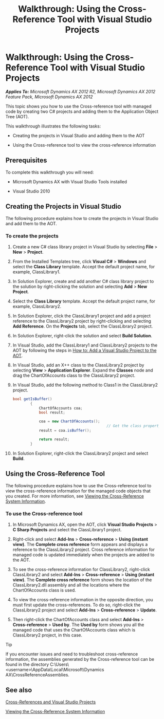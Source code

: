 ﻿---
title: 'Walkthrough: Using the Cross-Reference Tool with Visual Studio Projects'
TOCTitle: 'Walkthrough: Using the Cross-Reference Tool with Visual Studio Projects'
ms:assetid: 69f72091-94ef-4557-8357-40c0dc74a7bf
ms:mtpsurl: https://msdn.microsoft.com/en-us/library/Gg889239(v=AX.60)
ms:contentKeyID: 35272136
ms.date: 11/21/2012
mtps_version: v=AX.60
dev_langs:
- csharp
---

# Walkthrough: Using the Cross-Reference Tool with Visual Studio Projects 


_**Applies To:** Microsoft Dynamics AX 2012 R2, Microsoft Dynamics AX 2012 Feature Pack, Microsoft Dynamics AX 2012_

This topic shows you how to use the Cross-reference tool with managed code by creating two C\# projects and adding them to the Application Object Tree (AOT).

This walkthrough illustrates the following tasks:

  - Creating the projects in Visual Studio and adding them to the AOT

  - Using the Cross-reference tool to view the cross-reference information

## Prerequisites

To complete this walkthrough you will need:

  - Microsoft Dynamics AX with Visual Studio Tools installed

  - Visual Studio 2010

## Creating the Projects in Visual Studio

The following procedure explains how to create the projects in Visual Studio and add them to the AOT.

### To create the projects

1.  Create a new C\# class library project in Visual Studio by selecting **File** \> **New** \> **Project**.

2.  From the Installed Templates tree, click **Visual C\#** \> **Windows** and select the **Class Library** template. Accept the default project name, for example, ClassLibrary1.

3.  In Solution Explorer, create and add another C\# class library project to the solution by right-clicking the solution and selecting **Add** \> **New Project**.

4.  Select the **Class Library** template. Accept the default project name, for example, ClassLibrary2.

5.  In Solution Explorer, click the ClassLibrary1 project and add a project reference to the ClassLibrary2 project by right-clicking and selecting **Add Reference**. On the **Projects** tab, select the ClassLibrary2 project.

6.  In Solution Explorer, right-click the solution and select **Build Solution**.

7.  In Visual Studio, add the ClassLibrary1 and ClassLibrary2 projects to the AOT by following the steps in [How to: Add a Visual Studio Project to the AOT](how-to-add-a-visual-studio-project-to-the-aot.md).

8.  In Visual Studio, add an X++ class to the ClassLibrary2 project by selecting **View** \> **Application Explorer**. Expand the **Classes** node and drag the ChartOfAccounts class to the ClassLibrary2 project.

9.  In Visual Studio, add the following method to Class1 in the ClassLibrary2 project.
    
    ``` csharp
    bool getIsBuffer()
            {
                ChartOfAccounts coa;
                bool result;
    
                coa = new ChartOfAccounts();
                                               // Get the class property and return it.
                result = coa.isBuffer();
    
                return result;
            }
    ```

10. In Solution Explorer, right-click the ClassLibrary2 project and select **Build**.

## Using the Cross-Reference Tool

The following procedure explains how to use the Cross-reference tool to view the cross-reference information for the managed code objects that you created. For more information, see [Viewing the Cross-Reference System Information](viewing-the-cross-reference-system-information.md).

### To use the Cross-reference tool

1.  In Microsoft Dynamics AX, open the AOT, click **Visual Studio Projects** \> **C Sharp Projects** and select the ClassLibrary1 project.

2.  Right-click and select **Add-Ins** \> **Cross-reference** \> **Using (instant view)**. The **Complete cross reference** form appears and displays a reference to the ClassLibrary2 project. Cross reference information for managed code is updated immediately when the projects are added to the AOT.

3.  To see the cross-reference information for ClassLibrary2, right-click ClassLibrary2 and select **Add-Ins** \> **Cross-reference** \> **Using (instant view)**. The **Complete cross reference** form shows the location of the ClassLibrary2.dll assembly and all the locations where the ChartOfAccounts class is used.

4.  To view the cross-reference information in the opposite direction, you must first update the cross-references. To do so, right-click the ClassLibrary2 project and select **Add-Ins** \> **Cross-reference** \> **Update**.

5.  Then right-click the ChartOfAccounts class and select **Add-Ins** \> **Cross-reference** \> **Used by**. The **Used by** form shows you all the managed code that uses the ChartOfAccounts class which is ClassLibrary2 project, in this case.


> [!TIP]
> <P>If you encounter issues and need to troubleshoot cross-reference information, the assemblies generated by the Cross-reference tool can be found in the directory C:\Users\&lt;username&gt;\AppData\Local\Microsoft\Dynamics AX\CrossReferenceAssemblies.</P>



## See also

[Cross-References and Visual Studio Projects](cross-references-and-visual-studio-projects.md)

[Viewing the Cross-Reference System Information](viewing-the-cross-reference-system-information.md)

